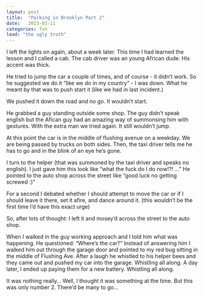 ```yaml
---
layout: post
title:  "Parking in Brooklyn Part 2"
date:   2013-03-11
categories: fun
lead: "the ugly truth"
---
```


I left the lights on again, about a week later. This time I had learned the lesson and I called a cab. The cab driver was an young African dude. His accent was thick. 

He tried to jump the car a couple of times, and of course - it didn’t work. So he suggested we do it “like we do in my country” - I was down. What he meant by that was to push start it (like we had in last incident.)

We pushed it down the road and no go. It wouldn’t start.

He grabbed a guy standing outside some shop. The guy didn’t speak english but the Afican guy had an amazing way of summonsing him with gestures. With the extra man we tried again. It still wouldn’t jump.

At this point the car is in the middle of flushing avenue on a weekday. We are being passed by trucks on both sides. Then, the taxi driver tells me he has to go and in the blink of an eye he’s gone.

I turn to the helper (that was summoned by the taxi driver and speaks no english). I just gave him this look like “what the fuck do I do now!?! …” He pointed to the auto shop across the street like “good luck no getting screwed :)”

For a second I debated whether I should attempt to move the car or if I should leave it there, set it afire, and dance around it. (this wouldn’t be the first time I’d have this exact urge)

So, after lots of thought: I left it and mosey’d across the street to the auto shop.

When I walked in the guy working approach and I told him what was happening. He questioned: “Where’s the car?” Instead of answering him I walked him out through the garage door and pointed to my red bug sitting in the middle of Flushing Ave. After a laugh he whistled to his helper bees and they came out and pushed my car into the garage. Whistling all along. A day later, I ended up paying them for a new battery. Whistling all along.

It was nothing really… Well, I thought it was something at the time. But this was only number 2. There’d be many to go…